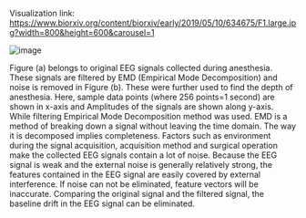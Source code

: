 Visualization link: https://www.biorxiv.org/content/biorxiv/early/2019/05/10/634675/F1.large.jpg?width=800&height=600&carousel=1

![image](https://user-images.githubusercontent.com/54874663/108066386-45b10380-702d-11eb-99fd-1cfc855ced1c.png)

Figure (a)  belongs to original EEG signals collected during anesthesia. 
These signals are filtered by EMD (Empirical Mode Decomposition) and noise is removed in Figure (b). 
These were further used to find the depth of anesthesia.
Here, sample data points (where 256 points=1 second) are shown in x-axis and Amplitudes of the signals are shown along y-axis. 
While filtering Empirical Mode Decomposition method was used. 
EMD is a method of breaking down a signal without leaving the time domain.
The way it is decomposed implies completeness. 
Factors such as environment during the signal acquisition, acquisition method and surgical operation make the collected EEG signals contain a lot of noise. 
Because the EEG signal is weak and the external noise is generally relatively strong, the features contained in the EEG signal are easily covered by external interference. 
If noise can not be eliminated, feature vectors will be inaccurate. 
Comparing the original signal and the filtered signal, the baseline drift in the EEG signal can be eliminated.
